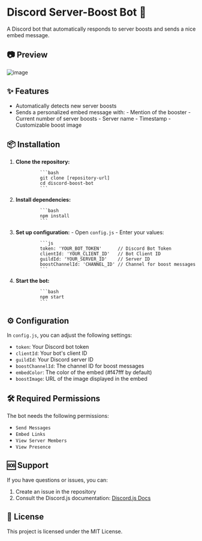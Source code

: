# Discord Server-Boost Bot 🚀

A Discord bot that automatically responds to server boosts and sends a nice embed message.

## 📷 Preview
![image](https://github.com/user-attachments/assets/fd6549b4-f4d1-4e20-8db5-391e4bd90f88)

## ✨ Features

- Automatically detects new server boosts
- Sends a personalized embed message with:
        - Mention of the booster
        - Current number of server boosts
        - Server name
        - Timestamp
        - Customizable boost image

## 📦 Installation

1. **Clone the repository:**

                ```bash
                git clone [repository-url]
                cd discord-boost-bot
                ```

2. **Install dependencies:**

                ```bash
                npm install
                ```

3. **Set up configuration:**
         - Open `config.js`
         - Enter your values:

                ```js
                token: 'YOUR_BOT_TOKEN'      // Discord Bot Token
                clientId: 'YOUR_CLIENT_ID'   // Bot Client ID
                guildId: 'YOUR_SERVER_ID'    // Server ID
                boostChannelId: 'CHANNEL_ID' // Channel for boost messages
                ```

4. **Start the bot:**

                ```bash
                npm start
                ```

## ⚙️ Configuration

In `config.js`, you can adjust the following settings:

- `token`: Your Discord bot token
- `clientId`: Your bot's client ID
- `guildId`: Your Discord server ID
- `boostChannelId`: The channel ID for boost messages
- `embedColor`: The color of the embed (#f47fff by default)
- `boostImage`: URL of the image displayed in the embed

## 🛠️ Required Permissions

The bot needs the following permissions:
- `Send Messages`
- `Embed Links`
- `View Server Members`
- `View Presence`

## 🆘 Support

If you have questions or issues, you can:
1. Create an issue in the repository
2. Consult the Discord.js documentation: [Discord.js Docs](https://discord.js.org/)

## 📄 License

This project is licensed under the MIT License.
